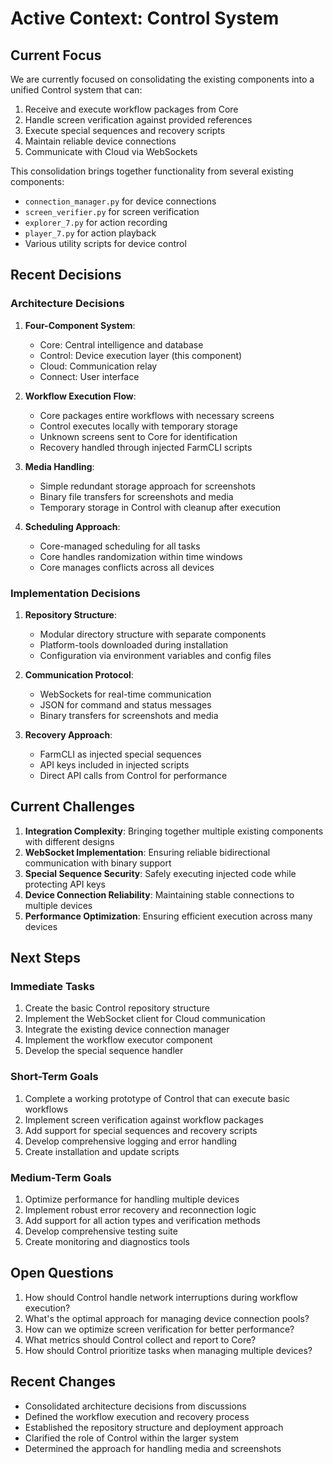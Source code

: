 # Active Context: Control System

## Current Focus

We are currently focused on consolidating the existing components into a unified Control system that can:

1. Receive and execute workflow packages from Core
2. Handle screen verification against provided references
3. Execute special sequences and recovery scripts
4. Maintain reliable device connections
5. Communicate with Cloud via WebSockets

This consolidation brings together functionality from several existing components:
- `connection_manager.py` for device connections
- `screen_verifier.py` for screen verification
- `explorer_7.py` for action recording
- `player_7.py` for action playback
- Various utility scripts for device control

## Recent Decisions

### Architecture Decisions

1. **Four-Component System**: 
   - Core: Central intelligence and database
   - Control: Device execution layer (this component)
   - Cloud: Communication relay
   - Connect: User interface

2. **Workflow Execution Flow**:
   - Core packages entire workflows with necessary screens
   - Control executes locally with temporary storage
   - Unknown screens sent to Core for identification
   - Recovery handled through injected FarmCLI scripts

3. **Media Handling**:
   - Simple redundant storage approach for screenshots
   - Binary file transfers for screenshots and media
   - Temporary storage in Control with cleanup after execution

4. **Scheduling Approach**:
   - Core-managed scheduling for all tasks
   - Core handles randomization within time windows
   - Core manages conflicts across all devices

### Implementation Decisions

1. **Repository Structure**:
   - Modular directory structure with separate components
   - Platform-tools downloaded during installation
   - Configuration via environment variables and config files

2. **Communication Protocol**:
   - WebSockets for real-time communication
   - JSON for command and status messages
   - Binary transfers for screenshots and media

3. **Recovery Approach**:
   - FarmCLI as injected special sequences
   - API keys included in injected scripts
   - Direct API calls from Control for performance

## Current Challenges

1. **Integration Complexity**: Bringing together multiple existing components with different designs
2. **WebSocket Implementation**: Ensuring reliable bidirectional communication with binary support
3. **Special Sequence Security**: Safely executing injected code while protecting API keys
4. **Device Connection Reliability**: Maintaining stable connections to multiple devices
5. **Performance Optimization**: Ensuring efficient execution across many devices

## Next Steps

### Immediate Tasks

1. Create the basic Control repository structure
2. Implement the WebSocket client for Cloud communication
3. Integrate the existing device connection manager
4. Implement the workflow executor component
5. Develop the special sequence handler

### Short-Term Goals

1. Complete a working prototype of Control that can execute basic workflows
2. Implement screen verification against workflow packages
3. Add support for special sequences and recovery scripts
4. Develop comprehensive logging and error handling
5. Create installation and update scripts

### Medium-Term Goals

1. Optimize performance for handling multiple devices
2. Implement robust error recovery and reconnection logic
3. Add support for all action types and verification methods
4. Develop comprehensive testing suite
5. Create monitoring and diagnostics tools

## Open Questions

1. How should Control handle network interruptions during workflow execution?
2. What's the optimal approach for managing device connection pools?
3. How can we optimize screen verification for better performance?
4. What metrics should Control collect and report to Core?
5. How should Control prioritize tasks when managing multiple devices?

## Recent Changes

- Consolidated architecture decisions from discussions
- Defined the workflow execution and recovery process
- Established the repository structure and deployment approach
- Clarified the role of Control within the larger system
- Determined the approach for handling media and screenshots
